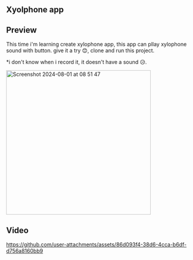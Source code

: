 ## Xyolphone app

## Preview

This time i'm learning create xylophone app, this app can pllay xylophone sound with button. give it a try 😊, clone and run this project.

*i don't know when i record it, it doesn't have a sound 😥.

<img width="389" alt="Screenshot 2024-08-01 at 08 51 47" src="https://github.com/user-attachments/assets/e10c0b69-c610-43ea-9ba1-6b7c386ac6c9"> 


## Video
https://github.com/user-attachments/assets/86d093f4-38d6-4cca-b6df-d756a8160bb9

